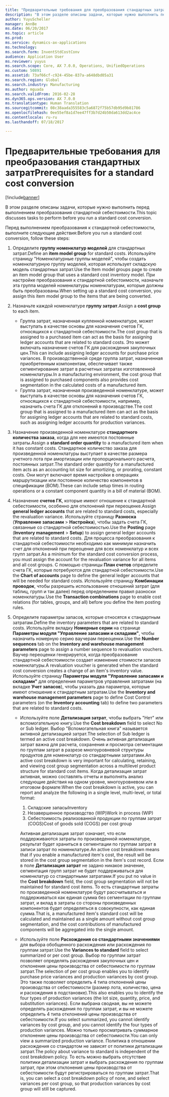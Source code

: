 ```yaml
---
title: "Предварительные требования для преобразования стандартных затрат"
description: "В этом разделе описаны задачи, которые нужно выполнить перед выполнением преобразования стандартной себестоимости."
author: YuyuScheller
manager: AnnBe
ms.date: 06/20/2017
ms.topic: article
ms.prod: 
ms.service: dynamics-ax-applications
ms.technology: 
ms.search.form: InventStdCostConv
audience: Application User
ms.reviewer: yuyus
ms.search.scope: Core, AX 7.0.0, Operations, UnifiedOperations
ms.custom: 50891
ms.assetid: 73af66cf-c924-45be-837a-a648dbd05a31
ms.search.region: Global
ms.search.industry: Manufacturing
ms.author: mguada
ms.search.validFrom: 2016-02-28
ms.dyn365.ops.version: AX 7.0.0
ms.translationtype: Human Translation
ms.sourcegitcommit: 08c38aada355583c5a6872f75b57db95d9b81786
ms.openlocfilehash: 0ee55ef8a1d7ee47ff3b7d24b50da613dd2ac4ce
ms.contentlocale: ru-ru
ms.lasthandoff: 07/18/2017

---
```


# <a name="prerequisites-for-a-standard-cost-conversion"></a><span data-ttu-id="06be0-103">Предварительные требования для преобразования стандартных затрат</span><span class="sxs-lookup"><span data-stu-id="06be0-103">Prerequisites for a standard cost conversion</span></span>

[!include[banner](../includes/banner.md)]


<span data-ttu-id="06be0-104">В этом разделе описаны задачи, которые нужно выполнить перед выполнением преобразования стандартной себестоимости.</span><span class="sxs-lookup"><span data-stu-id="06be0-104">This topic discusses tasks to perform before you run a standard cost conversion.</span></span> 

<span data-ttu-id="06be0-105">Перед выполнением преобразования к стандартной себестоимости, выполните следующие действия:</span><span class="sxs-lookup"><span data-stu-id="06be0-105">Before you run a standard cost conversion, follow these steps:</span></span>

1.  <span data-ttu-id="06be0-106">Определите **группу номенклатур моделей** для стандартных затрат.</span><span class="sxs-lookup"><span data-stu-id="06be0-106">Define an **item model group** for standard costs.</span></span> <span data-ttu-id="06be0-107">Используйте страницу "Номенклатурные группы моделей", чтобы создать номенклатурную группу моделей, которая использует складскую модель стандартных затрат.</span><span class="sxs-lookup"><span data-stu-id="06be0-107">Use the Item model groups page to create an item model group that uses a standard cost inventory model.</span></span> <span data-ttu-id="06be0-108">При настройке преобразования к стандартной себестоимости, назначьте эта группа моделей номенклатуры номенклатурам, которые должны быть преобразованы.</span><span class="sxs-lookup"><span data-stu-id="06be0-108">When setting up a standard cost conversion, you assign this item model group to the items that are being converted.</span></span>
2.  <span data-ttu-id="06be0-109">Назначьте каждой номенклатуре **группу затрат**.</span><span class="sxs-lookup"><span data-stu-id="06be0-109">Assign a **cost group** to each item.</span></span>
    -   <span data-ttu-id="06be0-110">Группа затрат, назначенная купленной номенклатуре, может выступать в качестве основы для назначения счетов ГК, относящихся к стандартной себестоимости.</span><span class="sxs-lookup"><span data-stu-id="06be0-110">The cost group that is assigned to a purchased item can act as the basis for assigning ledger accounts that are related to standard costs.</span></span> <span data-ttu-id="06be0-111">Это может включать назначение счетов ГК для расхождения закупочных цен.</span><span class="sxs-lookup"><span data-stu-id="06be0-111">This can include assigning ledger accounts for purchase price variances.</span></span> <span data-ttu-id="06be0-112">В производственной среде группа затрат, назначенная приобретенным компонентам, обеспечивает также сегментирование затрат в расчетных затратах изготовленной номенклатуры.</span><span class="sxs-lookup"><span data-stu-id="06be0-112">In a manufacturing environment, the cost group that is assigned to purchased components also provides cost segmentation in the calculated costs of a manufactured item.</span></span>
    -   <span data-ttu-id="06be0-113">Группа затрат, назначенная произведенной номенклатуре, может выступать в качестве основы для назначения счетов ГК, относящихся к стандартной себестоимости, например, назначить счета ГК для отклонений в производстве.</span><span class="sxs-lookup"><span data-stu-id="06be0-113">The cost group that is assigned to a manufactured item can act as the basis for assigning ledger accounts that are related to standard costs, such as assigning ledger accounts for production variances.</span></span>

3.  <span data-ttu-id="06be0-114">Назначение произведенной номенклатуре **стандартного количества заказа**, когда для нее имеются постоянные затраты.</span><span class="sxs-lookup"><span data-stu-id="06be0-114">Assign a **standard order quantity** to a manufactured item when it has constant costs.</span></span> <span data-ttu-id="06be0-115">Стандартное количество заказа для произведенной номенклатуры выступает в качестве размера учетного лота при амортизации или пропорционального расчета, постоянных затрат.</span><span class="sxs-lookup"><span data-stu-id="06be0-115">The standard order quantity for a manufactured item acts as an accounting lot size for amortizing, or prorating, constant costs.</span></span> <span data-ttu-id="06be0-116">Они могут включают время настройки в операциях маршрутизации или постоянное количество компонентов в спецификации (BOM).</span><span class="sxs-lookup"><span data-stu-id="06be0-116">These can include setup times in routing operations or a constant component quantity in a bill of material (BOM).</span></span>
4.  <span data-ttu-id="06be0-117">Назначение **счетов ГК**, которые имеют отношение к стандартной себестоимости, особенно для отклонений при переоценке.</span><span class="sxs-lookup"><span data-stu-id="06be0-117">Assign **general ledger accounts** that are related to standard costs, especially the revaluation variance.</span></span> <span data-ttu-id="06be0-118">Используйте страницу **Разноска** (**Управление запасами** &gt; **Настройка**), чтобы задать счета ГК, связанные со стандартной себестоимостью.</span><span class="sxs-lookup"><span data-stu-id="06be0-118">Use the **Posting** page (**Inventory management** &gt; **Setup**) to assign general ledger accounts that are related to standard costs.</span></span> <span data-ttu-id="06be0-119">Для процесса преобразования к стандартной себестоимости необходимо как минимум назначить счет для отклонений при переоценке для всех номенклатур и всех групп затрат.</span><span class="sxs-lookup"><span data-stu-id="06be0-119">As a minimum for the standard cost conversion process, you must assign the account for the revaluation variance for all items and all cost groups.</span></span> <span data-ttu-id="06be0-120">С помощью страницы **План счетов** определите счета ГК, которые потребуются для стандартной себестоимости.</span><span class="sxs-lookup"><span data-stu-id="06be0-120">Use the **Chart of accounts** page to define the general ledger accounts that will be needed for standard costs.</span></span> <span data-ttu-id="06be0-121">Используйте страницу **Комбинации проводок**, чтобы разрешить использование отношений затрат (для таблиц, групп и так далее) перед определением правил разноски номенклатуры.</span><span class="sxs-lookup"><span data-stu-id="06be0-121">Use the **Transaction combinations** page to enable cost relations (for tables, groups, and all) before you define the item posting rules.</span></span>
5.  <span data-ttu-id="06be0-122">Определите параметры запасов, которые относятся к стандартным затратам.</span><span class="sxs-lookup"><span data-stu-id="06be0-122">Define the inventory parameters that are related to standard costs.</span></span> <span data-ttu-id="06be0-123">Используйте вкладку **Номерные серии** на странице **Параметры модуля "Управление запасами и складами"**, чтобы назначить номерную серию ваучерам переоценки.</span><span class="sxs-lookup"><span data-stu-id="06be0-123">Use the **Number sequences** tab on the **Inventory and warehouse management parameters** page to assign a number sequence to revaluation vouchers.</span></span> <span data-ttu-id="06be0-124">Ваучер переоценки генерируется, когда преобразование стандартной себестоимости создает изменение стоимости запасов номенклатуры.</span><span class="sxs-lookup"><span data-stu-id="06be0-124">A revaluation voucher is generated when the standard cost conversion creates a change of an item's inventory value.</span></span> <span data-ttu-id="06be0-125">Используйте страницу **Параметры модуля "Управление запасами и складами"** для определения параметров управления затратами (на вкладке **Учет запасов**), чтобы указать два параметра, которые имеют отношение к стандартным затратам.</span><span class="sxs-lookup"><span data-stu-id="06be0-125">Use the **Inventory and warehouse management parameters** page to define Cost Control parameters (on the **Inventory accounting** tab) to define two parameters that are related to standard costs.</span></span>
    -   <span data-ttu-id="06be0-126">Используйте поле **Детализация затрат**, чтобы выбрать "Нет" или вспомогательную книгу.</span><span class="sxs-lookup"><span data-stu-id="06be0-126">Use the **Cost breakdown** field to select No or Sub ledger.</span></span> <span data-ttu-id="06be0-127">Выбор "Вспомогательная книга" называется активной детализацией затрат.</span><span class="sxs-lookup"><span data-stu-id="06be0-127">The selection of Sub ledger is termed an active cost breakdown.</span></span> <span data-ttu-id="06be0-128">Очень активная детализация затрат важна для расчета, сохранения и просмотра сегментации по группам затрат в разрезе многоуровневой структуры продуктов для номенклатур со стандартными затратами.</span><span class="sxs-lookup"><span data-stu-id="06be0-128">An active cost breakdown is very important for calculating, retaining, and viewing cost group segmentation across a multilevel product structure for standard cost items.</span></span> <span data-ttu-id="06be0-129">Когда детализация затрат активная, можно составлять отчеты и выполнять анализ следующие действия на одном уровне, многоуровневом или в итоговом формате:</span><span class="sxs-lookup"><span data-stu-id="06be0-129">When the cost breakdown is active, you can report and analyze the following in a single level, multi-level, or total format:</span></span>
        1.  <span data-ttu-id="06be0-130">Складские запасы</span><span class="sxs-lookup"><span data-stu-id="06be0-130">Inventory</span></span>
        2.  <span data-ttu-id="06be0-131">Незавершенное производство (WIP)</span><span class="sxs-lookup"><span data-stu-id="06be0-131">Work in process (WIP)</span></span>
        3.  <span data-ttu-id="06be0-132">Себестоимость реализованной продукции по группам затрат (COGS)</span><span class="sxs-lookup"><span data-stu-id="06be0-132">Cost of goods sold (COGS) per cost group</span></span>

        <span data-ttu-id="06be0-133">Активная детализация затрат означает, что если поддерживаются затраты по произведенной номенклатуре, результат будет храниться в сегментации по группам затрат в записи затрат по номенклатуре.</span><span class="sxs-lookup"><span data-stu-id="06be0-133">An active cost breakdown means that if you enable a manufactured item's cost, the result will be stored in the cost group segmentation in the item's cost record.</span></span> <span data-ttu-id="06be0-134">Если в поле **Детализация затрат** не задано никакое значение, сегментация групп затрат не будет поддерживаться для номенклатур со стандартными затратами.</span><span class="sxs-lookup"><span data-stu-id="06be0-134">If you put no value in the **Cost breakdown** field, the cost group segmentation will not be maintained for standard cost items.</span></span> <span data-ttu-id="06be0-135">То есть стандартные затраты по произведенной номенклатуре будут рассчитываться и поддерживаться как единая сумма без сегментации по группам затрат, и вклад в затраты со стороны произведенных компонентов будет определяться в совокупности, как единая сумма.</span><span class="sxs-lookup"><span data-stu-id="06be0-135">That is, a manufactured item's standard cost will be calculated and maintained as a single amount without cost group segmentation, and the cost contributions of manufactured components will be aggregated into the single amount.</span></span>
    -   <span data-ttu-id="06be0-136">Используйте поле **Расхождения со стандартными значениями** для выбора обобщенного расхождения или расхождения по группам затрат.</span><span class="sxs-lookup"><span data-stu-id="06be0-136">Use the **Variances to standard** field to select summarized or per cost group.</span></span> <span data-ttu-id="06be0-137">Выбор по группам затрат позволяет определять расхождения закупочных цен и отклонения цены производства от себестоимости по группам затрат.</span><span class="sxs-lookup"><span data-stu-id="06be0-137">The selection of per cost group enables you to identify purchase price variances and production variances by cost group.</span></span> <span data-ttu-id="06be0-138">Это также позволяет определить 4 типа отклонений цены производства от себестоимости (размер лота, количество, цена и расхождения в подстановке).</span><span class="sxs-lookup"><span data-stu-id="06be0-138">This also enables you to identify the four types of production variances (the lot size, quantity, price, and substitution variances).</span></span> <span data-ttu-id="06be0-139">Если выбрана сводная, вы не можете определять расхождения по группам затрат, и вы не можете определить 4 типа отклонений цены производства от себестоимости.</span><span class="sxs-lookup"><span data-stu-id="06be0-139">If you select summarized, you cannot identify variances by cost group, and you cannot identify the four types of production variances.</span></span> <span data-ttu-id="06be0-140">Можно только просматривать суммарное отклонение цены производства от себестоимости.</span><span class="sxs-lookup"><span data-stu-id="06be0-140">You can only view a summarized production variance.</span></span> <span data-ttu-id="06be0-141">Политика в отношении расхождения со стандартом не зависят от политики детализации затрат.</span><span class="sxs-lookup"><span data-stu-id="06be0-141">The policy about variance to standard is independent of the cost breakdown policy.</span></span> <span data-ttu-id="06be0-142">То есть можно выбрать отсутствие политики детализации затрат и выбрать расхождения по группам затрат, при этом отклонения цены производства от себестоимости будут регистрироваться по группам затрат.</span><span class="sxs-lookup"><span data-stu-id="06be0-142">That is, you can select a cost breakdown policy of none, and select variances per cost group, so that production variances by cost group will still be captured.</span></span>







